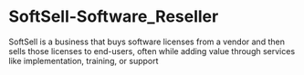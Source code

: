 # SoftSell-Software_Reseller
SoftSell is a business that buys software licenses from a vendor and then sells those licenses to end-users, often while adding value through services like implementation, training, or support
